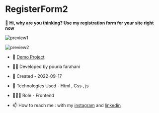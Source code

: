 # RegisterForm2

📜 **Hi, why are you thinking? Use my registration form for your site right now**

![preview1](https://user-images.githubusercontent.com/109727844/190862409-97a65735-619f-49a3-8574-d538566c2bec.jpg)

![preview2](https://user-images.githubusercontent.com/109727844/190862499-8015571a-152b-409e-bd82-3eaf2d3ded96.jpg)

- 🔗 [Demo Project](https://pouria-farahani-developer.github.io/Register-Form/)

- 👨‍💻 Developed by pouria farahani

- 📆 Created - 2022-09-17

- 🤖 Technologies Used - Html , Css , js

- 🕵🏻‍♀️ Role - Frontend

- 📫 How to reach me : with my [instagram](https://www.instagram.com/pouria_farahani_developer) and [linkedin](https://www.linkedin.com/in/pouria-farahani-developer)


